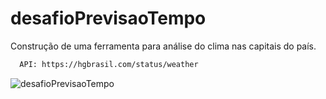 # desafioPrevisaoTempo

Construção de uma ferramenta para análise do clima nas capitais do país.

~~~html
  API: https://hgbrasil.com/status/weather
~~~

![desafioPrevisaoTempo]()
